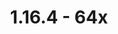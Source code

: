 ---
title: 1.16.4 - 64x
permalink: /article/compliance64x/1_16_4
comments: true
comments-id: 1.16.4-64x
header-img: article/compliance64x/1.16.4.png

changelog:
  - B1:
    - Added:
      - Blocks:
        - one
        - twot
        - three
      - Items:
        - Carrot On A Stick
        - Dried Kelp
        - Egg
        - Nether Star
        - Phantom Membrane
        - Shulker Shell
        - Turtle Egg
        - Wooden Sword <strong>Mr.Kirby48</strong>
      - Others:
        - Credits <strong>Mr.Kirby48</strong> & <strong>Terrifik</strong>
    - Changed:
      - Items:
        - Blaze Rod <strong>@Mr.Kirby48</strong>
        - Book <strong>Mr.Kirby48</strong>
        - Chain
        - Enchanted Book <strong>Mr.Kirby48</strong>
        - Knowledge Book <strong>@Mr.Kirby48</strong>
        - String
  - R1:
    - Added:
      - Blocks:
        - A bunch of Blocks!
      - Items:
        - Brewing Stand
    - Changed:
      - Items:
        - Apple
        - Phantom Membrane
  - R2:
    - Added:
      - Blocks:
        - Blast Furnace Front
        - Blast Furnace Front On (No animation currently)
        - Brown Mushroom
        - Campfire Log
        - Iron Trapdoor
        - Jukebox Side
        - Jukebox Top
        - Rail
        - Red Mushroom
        - Stonecutter Saw (No animation currently)
        - Tripwire Hook
      - Items:
        - Netherite Chestplate
      - Entities:
        - Armor Stand
        - Lead
        - Fishing Hook
    - Changed:
      - Items:
        - Turtle Helmet
        - Chain
    - Fixed:
      - Blocks:
        - Soul Lantern
        - Soul Torch
      - Items:
        - Soul Lantern
  - R3:
    - Added:
      - Blocks:
        - Cauldron Bottom
        - Diorite
        - Powered Rail
        - Activator Rail
        - Detector Rail
        - Grass Block Snow
        - End Stone Bricks
        - Target Block
        - Snow
        - Barrel Side
        - Stone Bricks
        - Cracked Stone Bricks
        - Mossy Stone Bricks
        - Warped Roots Pot
        - Structure Block
        - Redstone Lamp
        - Redstone Lamp On
        - Emerald Block
      - Items:
        - Cauldron
        - Furnace Minecart
        - Hopper Minecart
        - Ghast Tear
        - Leather Boots (With overlay)
        - Leather Leggings (With overlay)
        - Leather Helmet (With overlay)
      - Entities:
        - Bees
      - GUI:
        - Luck
    - Changed:
      - Base File:
        - Pack Icon
    - Fixed:
      - Items:
        - All Helmets (Netherite is not included)
  - R4:
    - Added:
      - Blocks:
        - Beetroots Seeds
        - Stained Glass
        - Nether Sprouts
      - Items:
        - Trident
        - Piglin Banner Pattern
        - Flower Banner Pattern
        - Nether Sprouts
        - Command Block Minecart
        - Chest Minecart
      - Entities:
        - Bell
        - Trident
    - Changed:
      - Items:
        - Turtle Helmet
        - Soul Campfire
        - Campfire
        - Brewing Stand
    - Fixed:
      - Items:
        - Hopper
    - Removed:
      - Items:
        - Ender Pearl
        - Diamond Pickaxe
  - R5:
    - Added:
      - Blocks:
        - Lime Stained Glass
        - Dark Oak Trapdoor
        - End Rod
        - Observer Back
        - Observer Back On
        - Observer Side
      - Items:
        - Flint
        - TNT Minecart
        - Chainmail Chestplate
        - Chainmail Helmet
        - Chainmail Leggings
        - Chainmail Boots
        - Flower Pot
        - Diamond
        - Magma Cream
        - Honeycomb
        - Diamond Shovel
        - Golden Shovel
        - Iron Shovel
        - Netherite Shovel
        - Stone Shovel
        - Wooden Shovel
        - Stone Sword
        - Iron Door
        - Dark Oak Door
        - Crimson Door
        - Jungle Door
        - Oak Door
        - Warping Door
        - Acacia Door
        - Birch Door
      - Painting:
        - Alban
        - Aztec
        - Aztec 2
        - Bomb
        - Burning Skull
        - Courbet
        - Kebab
        - Plant
        - Back
    - Changed:
      - Base File:
        - Pack Logo
      - Blocks:
        - Quartz Bricks
      - Items:
        - Netherite Chestplate
        - Brewing Stand
        - Flower Pot
        - Bell
    - Fixed:
      - Items:
        - Soul Lantern
    - WIP:
      - Custom:
        - Widgets
        - The End Rod has been tweak, it has change the model, some issue with the rendering when the texture was applied.
        - All Rails should now proprely touch blocks.
        - Ladder should now proprely touch blocks.
        - Vine should now proprely touch blocks.
        - Lilypad should now proprely touch water.
        - Redstone should now proprely touch blocks
        - If you are using Faithful 64x on top of Faithful 32x, the bed item will now be in 3D like Vanilla.
        - If you are using Faithful 64x on top of Faithful 32x, the soul torch/torch item will now look like the block like Vanilla.
  - R6:
    - Added:
      - Blocks:
        - Cyan Wool
        - Blast Furnace On
        - Gilded Blackstone
        - Brain Coral Fan
        - Purpure Block <strong>@HARAG0N</strong> & <strong>@THEMAISON</strong>
        - Purpur Pillar <strong>@HARAG0N</strong> & <strong>@THEMAISON</strong>
        - Purpur Pillar Top <strong>@HARAG0N</strong> & <strong>@THEMAISON</strong>
        - Obsidian
        - Crying Obsidian
        - Enchanting Table
        - Rail Corner
        - Soul Soil
        - Cake
        - Lily Of The Valley
      - Armor:
        - Turtle Helmet
      - GUI:
        - Icons <strong>@THEMAISON</strong>
        - World Selection <strong>@THEMAISON</strong>
        - Recipe Book <strong>@THEMAISON</strong>
        - Bars
      - Environment:
        - Sun
      - Items:
        - Carrot
        - Golden Carrot
        - Backed Potato
        - Beetroot
        - Arrow
        - Septral Arrow
        - Tipped Arrow
        - Dragon Breath
        - Ender Pearl
        - Ender Eye <strong>@THEMAISON</strong>
        - Nether Bricks
        - Diamond Axe
        - Golden Axe
        - Iron Axe
        - Netherite Axe
        - Stone Axe
        - Wooden Axe
        - Diamond Pickaxe
        - Golden Pickaxe
        - Iron Pickaxe
        - Netherite Pickaxe
        - Stone Pickaxe
        - Wooden Pickaxe
    - Changed:
      - Blocks:
        - Blackstone
        - Ladder <strong>@THEMAISON</strong>
      - Items:
        - Magma Cream
        - Lantern
        - Soul Lantern
        - Netherite Chestplate
        - Egg
        - Creeper Banner Pattern
        - Warped Fungus On A Stick
        - Diamond <strong>@THEMAISON</strong>
  - R7 - Food Update:
    - Added:
      - Blocks:
        - Composter
        - Cocoa
      - Items:
        - Chicken
        - Cooked Chicken
        - Rabbit
        - Cooked Rabbit
        - Beef
        - Cooked Beef
        - Porkchop
        - Cooked Porkchop
        - Mutton
        - Cooked Mutton
        - Cod
        - Cod Bucket
        - Cooked Cod
        - Salmon
        - Salmon Bucket
        - Cooked Salmon
        - Cookie
        - Mellon Slice
        - Rotten Flesh
        - Pufferfish
        - Pufferfish Bucket
        - Tropical Fish
        - Tropical Bucket
        - Bread
        - Potato
        - Poisonous Potato
        - Pumpkin Pie
        - Pumpkin Seeds
        - Melon Seeds
        - Beetroot Seeds
        - Cocoa Beens
        - Spider Eye
        - Crossbow
        - All Hoes
        - Leather Horse Armor
        - Blaze Powder
        - Pink Dye
        - Magenta Dye
        - Gray Dye
        - Purple Dye
        - Lime Dye
        - Light Blue Dye
      - GUI:
        - Stream Indicator <strong>@THEMAISON</strong>
        - Server Selection <strong>@THEMAISON</strong>
        - Ressource Pack <strong>@THEMAISON</strong>
        - Demo Background <strong>@THEMAISON</strong>
  - R8:
    - Added:
      - Blocks:
        - Blast Furnace Top
        - Campfire Log Lit
        - Soul Camfire Log Lit
        - Comparator
        - Repeater
        - Melon Side
        - Observer Front
        - Observer Top
        - Furnace Top
      - Items:
        - White Dye
        - Brown Dye
        - Every Music Discs
    - Changed:
      - Items:
        - Rabbit
        - Cooked Rabbit
        - Cod Bucket
        - Tropical Fish Bucket
        - Salmon Bucket
        - Pufferfish Bucket
        - Cauldron
    - Fixed:
      - GUI:
        - Recipe Book
  - R9:
    - Added:
      - Blocks:
        - Furnace
        - Dispenser
        - Dropper
        - Podzol Side
        - Polished Granite
        - Polished Andesite
        - Polished Diorite
    - Changed:
      - Items:
        - Every Shovels ; Thanks for the wonderful community you are ;)
        - Every Pickaxes ; Thanks for the wonderful community you are ;)
  - R10:
    - Added:
      - Items:
        - Heart Of The Sea
        - Slime Ball
        - Wheat Seed
        - Scute
        - Shears
      - GUI:
        - Checkbox
        - Accessibility
        - Toasts
    - Changed:
      - Blocks:
        - Quartz
        - Note Block
        - Juke Box
      - Items:
        - Warped Fungus On A Stick
  - R11:
    - Added:
      - Blocks:
        - Daylight Sensor
        - Netherite Block
        - Bamboo Leaves
        - Azure Bluet
        - Turtle Egg
        - Spruce Leaves
        - Acacia Leaves
        - Ancient Debris
        - Cactus
        - Dead Bush
        - Beacon
        - Glowstone
        - Tall Grass
        - Sandstone
        - Red Sandstone
        - Chiseled Sandstone
        - Chiseled Red Sandstone
        - Cut Sandstone
        - Cut Red Sandstone
      - Entities:
        - Arrow
        - Spectral Arrow
        - Tipped Arrow
        - Beacon Beam
        - Enderman
      - Items:
        - Empty Armor Slot Shield
    - Changed:
      - Blocks:
        - Barrel Side
        - Purpure Pillar
        - Purpur Block
        - Grass
      - Items:
        - Snowball
        - Magma Cream
  - R12:
    - Added:
      - Blocks:
        - Oxeye Daisy
        - Pink Tulip
        - Orange Tulip
        - Red Tulip
        - White Tulip
        - Wither Rose
        - Stonecutter Animation
        - Basalt
        - Crimson Root
        - Brain Coral Block
      - Entities:
        - Bed
      - GUI:
        - Furnace
        - Dispenser
        - Smoker
        - Blast Furnace
        - Hopper
        - Chest
        - Cartography Table
        - Brewing Stand
        - Map
    - Fixed:
      - Items:
        - Slime Ball
      - GUI:
        - Anvil
  - R13:
    - Added:
      - Blocks:
        - Gravel
        - Magenta Stained Glass
      - Optifine:
        - Connected Glasses <strong>Docteh</strong>
      - Font:
        - Ascii
        - Ascii Sga
      - Entities:
        - Sheep
      - Items:
        - Quartz
    - Changed:
      - Items:
        - Magma Cream
        - Chestplate
        - Boots
        - Hoe
      - GUI:
        - Widgets
    - Fixed:
      - GUI:
        - Server Selection
  - R14:
    - Added:
      - Blocks:
        - Birch
        - Birch Leaves
        - Cake Bottom
        - Conduit
        - Granite
        - Oak Door
        - Vine
        - End Stone
        - End Portal
        - Cracked Nether Bricks
      - Entities:
        - Conduit
        - Pink and Light Gray Beds
    - Changed: 
      - Blocks:
        - Comparator
      - Items:
        - Leggings
        - Netherite Chestplate
        - Helmet
        - Potion Overlay
    - Fixed: 
      - Blocks:
        - Crimson Roots Pot
      - Items:
        - Leather Chestplate
  - R15:
    - Added:
      - Blocks:
        - Chiseled Nether Bricks
      - Entities:
        - Salmon
      - Items:
        - Wheat
        - Flint And Steel
        - Fermented Spider Eye
    - Changed:
      - Items:
        - Axes
        - Sweet Beries
    - Removed:
      - Custom Model:
        - We have decided to remove every custom model such as rail touching ground and more. We feel that it doesn't match our vision of Faithful 64x, and we want make Faithful 64x looks the same as possible on every platform.
  - R16:
    - Added:
      - Blocks:
        - Netherrack
        - Nether Gold Ore
        - Nether Quartz Ore
        - Crimson Nylium Side
        - Warped Nylium Side
        - Piston
        - Sticky Piston
        - Stripped Log Top
        - Structure Void
        - Command Block
      - Items:
        - Glistering Melon Slice
    - Fixed:
      - Blocks:
        - Crimson Roots Pot
  - R17:
    - Added:
      - Blocks:
        - Smoker
        - Frosted Ice
        - Barrel
      - GUI:
        - Smithing Table
        - Horse
        - Shulker Box
        - Widgets [Advancements]
        - Adventures [Advancements]
        - End [Advancements]
        - Nether [Advancements]
        - Stone [Advancements]
    - Changed: 
      - Blocks:
        - Blackstone
        - Gilded Blackstone
  - R18:
    - Added:
      - Blocks:
        - Warped Trapdoor
        - Sea Pickle
        - Chorus Flower
      - Items:
        - Ruby
        - Red Dye
    - Changed:
      - Blocks:
        - Dirt
        - Grass Side
        - Grass Snow Side
        - Podzol Side
        - Grass Path Side
        - Coarse Dirt
  - R19:
    - Added:
      - Blocks:
        - Brewing Stand Base
        - Jungle Leaves
        - Blackstone Top <strong>@JogurciQ</strong>
        - Prismarine Bricks <strong>@JogurciQ</strong>
        - Prismarine <strong>@JogurciQ</strong>
        - Beehive <strong>@JogurciQ</strong>
      - Items:
        - Bone
    - Changed:
      - Others:
        - Particles <strong>@Po3stell3d</strong>
        - Soul Particles
        - Pack
  - R20:
    - Added:
      - Blocks:
        - Jungle Top <strong>@Po3stell3d</strong>
        - Warped Stem Top <strong>@Po3stell3d</strong>
        - Crimson Stem Top <strong>@Po3stell3d</strong>
        - Cobweb
      - Items:
        - Hopper <strong>@Deborn</strong>
        - Chorus Fruit <strong>@Deborn</strong>
        - Clay Ball <strong>@Deborn</strong>
        - Coal <strong>@Deborn</strong>
    - Changed:
      - Items:
        - Hopper Minecart <strong>@Deborn</strong>
  - R20:
    - Added:
      - Blocks:
        - Jungle Log Top <strong>@Po3stell3d</strong>
        - Warped Stem Top <strong>@Po3stell3d</strong>
        - Crimson Stem Top <strong>@Po3stell3d</strong>
        - Yellow Glazed Terracotta <strong>@Po3stell3d</strong>
        - Candle
        - Cobweb
        - Lightning Rod
        - Iron Bars
        - Tinted Glass <strong>@Po3stell3d</strong>
      - Items:
        - Hopper <strong>@Deborn</strong>
        - Chorus Fruit <strong>@Deborn</strong>
        - Clay Ball <strong>@Deborn</strong>
        - Coal <strong>@Deborn</strong>
        - Sugar Cane <strong>@Deborn</strong>
        - Spyglass
      - Particles:
        - Particles <strong>@Po3stell3d</strong>
    - Changed:
      - Items:
        - Every Banner Pattern
        - Hopper Minecart <strong>@Deborn</strong>
        - TNT Minecart <strong>@Deborn</strong>
        - Cake <strong>@Deborn</strong>

    - Fixed:
      - Entity:
        - Enderman when using Shaders

    - Removed:
      - Blocks:
        - Alternative textures of Faithful 32x pack if used with Compliance 64x.
        - Custom Trapdoor models of Faithful 32x pack if used with Compliance 64x.

download:
  - CurseForge - R20 - 1.16.4 & 1.17:
    - https://www.curseforge.com/minecraft/texture-packs/compliance-64x/download

---